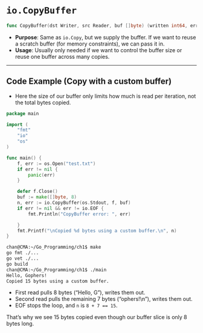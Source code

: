 # `io.CopyBuffer`

```go
func CopyBuffer(dst Writer, src Reader, buf []byte) (written int64, err error)
```

- **Purpose**: Same as `io.Copy`, but we supply the buffer. If we want to reuse a scratch buffer (for memory constraints), we can pass it in.
- **Usage**: Usually only needed if we want to control the buffer size or reuse one buffer across many copies.

---

## Code Example (Copy with a custom buffer)

- Here the size of our buffer only limits how much is read per iteration, not the total bytes copied.

```go
package main

import (
	"fmt"
	"io"
	"os"
)

func main() {
	f, err := os.Open("test.txt")
	if err != nil {
		panic(err)
	}

	defer f.Close()
	buf := make([]byte, 8)
	n, err := io.CopyBuffer(os.Stdout, f, buf)
	if err != nil && err != io.EOF {
		fmt.Println("CopyBuffer error: ", err)

	}
	fmt.Printf("\nCopied %d bytes using a custom buffer.\n", n)
}
```

```sh
chan@CMA:~/Go_Programming/ch1$ make
go fmt ./...
go vet ./...
go build
chan@CMA:~/Go_Programming/ch1$ ./main
Hello, Gophers!
Copied 15 bytes using a custom buffer.
```

- First read pulls 8 bytes (“Hello, G”), writes them out.
- Second read pulls the remaining 7 bytes (“ophers!\n”), writes them out.
- EOF stops the loop, and `n` is `8 + 7 == 15`.

That’s why we see 15 bytes copied even though our buffer slice is only 8 bytes long.

